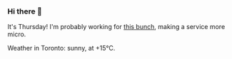 ### Hi there :wave:

It's Thursday! I'm probably working for [this bunch](https://github.com/kohofinancial), making a service more micro.

Weather in Toronto: sunny, at +15°C.
